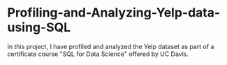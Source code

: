 # Profiling-and-Analyzing-Yelp-data-using-SQL
In this project, I have profiled and analyzed the Yelp dataset as part of a certificate course "SQL for Data Science" offered by UC Davis. 

